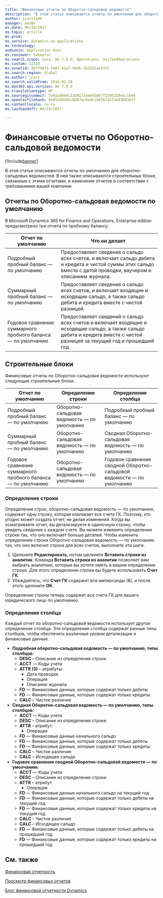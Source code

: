 ```yaml
---
title: "Финансовые отчеты по Оборотно-сальдовой ведомости"
description: "В этой статье описываются отчеты по умолчанию для оборотно-сальдовых ведомостей. В ней также описываются строительные блоки, связанные с этими отчетами, и изменение отчетов в соответствии с требованиями вашей компании."
author: jcart1106
manager: AnnBe
ms.date: 06/20/2017
ms.topic: article
ms.prod: 
ms.service: dynamics-ax-applications
ms.technology: 
audience: Application User
ms.reviewer: twheeloc
ms.search.scope: Core, AX 7.0.0, Operations, UnifiedOperations
ms.custom: 12314
ms.assetid: 3b77d6f3-fd07-41a7-9ddb-1b22d1ae33fc
ms.search.region: Global
ms.author: jcart
ms.search.validFrom: 2016-02-28
ms.dyn365.ops.version: AX 7.0.0
ms.translationtype: HT
ms.sourcegitcommit: 7e0a5d044133b917a3eb9386773205218e5c1b40
ms.openlocfilehash: 6405599186c8d07ac5ade19d3b7d27ae83b036ff
ms.contentlocale: ru-ru
ms.lasthandoff: 09/29/2017

---
```


# <a name="trial-balance-financial-reports"></a>Финансовые отчеты по Оборотно-сальдовой ведомости

[!include[banner](../includes/banner.md)]


В этой статье описываются отчеты по умолчанию для оборотно-сальдовых ведомостей. В ней также описываются строительные блоки, связанные с этими отчетами, и изменение отчетов в соответствии с требованиями вашей компании. 

<a name="default-trial-balance-reports"></a>Отчеты по Оборотно-сальдовая ведомости по умолчанию
-----------------------------

В Microsoft Dynamics 365 for Finance and Operations, Enterprise edition предусмотрено три отчета по пробному балансу.

| Отчет по умолчанию                                 | Что он делает                                                                                                                                                                                        |
|------------------------------------------------|-----------------------------------------------------------------------------------------------------------------------------------------------------------------------------------------------------|
| Подробный пробный баланс — по умолчанию               | Предоставляет сведения о сальдо всех счетов, и включает сальдо дебита и кредита и чистой суммы этих сальдо вместе с датой проводки, ваучером и описанием журнала.                  |
| Суммарный пробный баланс — по умолчанию                | Предоставляет сведения о сальдо всех счетов, и включает входящие и исходящие сальдо, а также сальдо дебита и кредита вместе с чистой разницей.                                        |
| Годовое сравнение суммарного пробного баланса — по умолчанию | Предоставляет сведений о сальдо всех счетов и включает входящие и исходящие сальдо, а также сальдо дебита и кредита вместе с чистой разницей за текущий год и прошедший год. |

## <a name="building-blocks"></a>Строительные блоки
Финансовые отчеты по Оборотно-сальдовая ведомости используют следующие строительные блоки.

| Отчет по умолчанию                                 | Определение строки          | Определение столбца                              |
|------------------------------------------------|-------------------------|------------------------------------------------|
| Подробный пробный баланс — по умолчанию               | Оборотно-сальдовая ведомость — по умолчанию | Подробный пробный баланс — по умолчанию               |
| Суммарный пробный баланс — по умолчанию                | Оборотно-сальдовая ведомость — по умолчанию | Сводная Оборотно-сальдовая ведомость — по умолчанию                |
| Годовое сравнение суммарного пробного баланса — по умолчанию | Оборотно-сальдовая ведомость — по умолчанию | Годовое сравнение сводной Оборотно-сальдовой ведомости — по умолчанию |

### <a name="row-definition"></a>Определение строки

Определение строк, оборотно-сальдовая ведомость — по умолчанию, содержит одну строку, которая извлекает все счета ГК. Поэтому, кто угодно может создать отчет, не делая изменений. Когда вы осматриваете отчет, вы детализируете в одиночную строку, чтобы увидеть сведения о каждом счете. Вы можете изменить определение строки так, что оно включает больше деталей. Чтобы изменить определение строки Оборотно-сальдовая ведомость — по умолчанию так, что оно включит строки для всех счетов, выполните эти шаги.

1.  Щелкните **Редактировать**, потом щелкните **Вставить строки из аналитик**. Команда **Вставить строки из аналитик** позволяет вам выбрать аналитики, которые вы хотите иметь в вашем определении строки. Для этого определения строки вы будете использовать **Счет ГК**.
2.  Убеждайтесь, что **Счет ГК** содержит все амперсанды (&), и после этого щелкните **ОК**.

Определение строки теперь содержит все счета ГК для вашего юридического лицо по умолчанию.

### <a name="column-definition"></a>Определение столбца

Каждый отчет по оборотно-сальдовой ведомости использует другое определение столбца. Эти определения столбца содержат разные типы столбцов, чтобы обеспечить различные уровни детализации и финансовые данные.

-   **Подробная оборотно-сальдовая ведомость — по умолчанию, типы столбцов:**
    -   **DESC** – Описание из определения строки
    -   **ACCT** — Коды учета
    -   **ATTR (3)** – атрибуты:
        -   Дата проводки
        -   Операция
        -   Описание журнала
    -   **FD** — Финансовые данные, которые содержат только дебеты
    -   **FD** — Финансовые данные, которые содержат только кредиты
    -   **CALC** – Чистое различие
-   **Сводная Оборотно-сальдовая ведомость — по умолчанию, типы столбцов:**
    -   **ACCT** — Коды учета
    -   **DESC** – Описание из определения строки
    -   **ATTR** – атрибут:
        -   Операция
    -   **FD** — Финансовые данные начального сальдо
    -   **FD** — Финансовые данные, которые содержат только дебеты
    -   **FD** — Финансовые данные, которые содержат только кредиты
    -   **CALC** – Чистое различие
    -   **CALC** – Исходящее сальдо
-   **Годовое сравнение сводной Оборотно-сальдовой ведомости — по умолчанию:**
    -   **ACCT** — Коды учета
    -   **DESC** – Описание из определения строки
    -   **ATTR** – атрибут
        -   Операция
    -   **FD** — Финансовые данные начального сальдо на текущий год
    -   **FD** — Финансовые данные, которые содержат только дебеты на текущий год
    -   **FD** — Финансовые данные, которые содержат только кредиты на текущий год
    -   **CALC** – Чистое различие
    -   **CALC** – Исходящее сальдо
    -   **FD** — Финансовые данные, которые содержат только дебеты на прошедший год
    -   **FD** — Финансовые данные, которые содержат только кредиты на прошедший год

 

<a name="see-also"></a>См. также
--------

[Финансовая отчетность](financial-reporting-getting-started.md)

[Просмотр финансовых отчетов](view-financial-reports.md)

[Блог финансовой отчетности Dynamics](http://blogs.msdn.com/b/dynamics_financial_reporting/)




